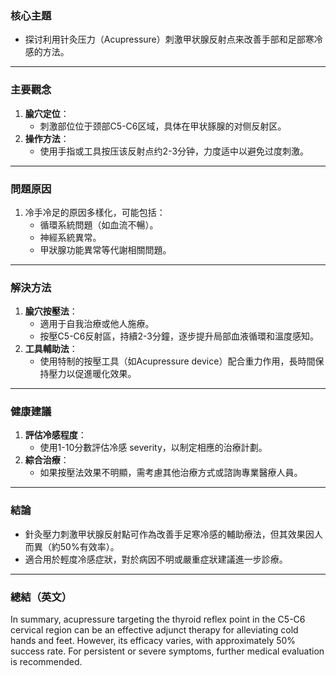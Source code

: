### 核心主題  
- 探讨利用针灸压力（Acupressure）刺激甲状腺反射点来改善手部和足部寒冷感的方法。

---

### 主要觀念  
1. **腧穴定位**：  
   - 刺激部位位于颈部C5-C6区域，具体在甲状䐁腺的对侧反射区。  
2. **操作方法**：  
   - 使用手指或工具按压该反射点约2-3分钟，力度适中以避免过度刺激。  

---

### 問題原因  
1. 冷手冷足的原因多樣化，可能包括：  
   - 循環系統問題（如血流不暢）。  
   - 神經系統異常。  
   - 甲狀腺功能異常等代謝相關問題。  

---

### 解決方法  
1. **腧穴按壓法**：  
   - 適用于自我治療或他人施療。  
   - 按壓C5-C6反射區，持續2-3分鐘，逐步提升局部血液循環和溫度感知。  
2. **工具輔助法**：  
   - 使用特制的按壓工具（如Acupressure device）配合重力作用，長時間保持壓力以促進暖化效果。  

---

### 健康建議  
1. **評估冷感程度**：  
   - 使用1-10分數評估冷感 severity，以制定相應的治療計劃。  
2. **綜合治療**：  
   - 如果按壓法效果不明顯，需考慮其他治療方式或諮詢專業醫療人員。  

---

### 結論  
- 針灸壓力刺激甲状腺反射點可作為改善手足寒冷感的輔助療法，但其效果因人而異（約50%有效率）。  
- 適合用於輕度冷感症狀，對於病因不明或嚴重症狀建議進一步診療。  

---

### 總結（英文）  
In summary, acupressure targeting the thyroid reflex point in the C5-C6 cervical region can be an effective adjunct therapy for alleviating cold hands and feet. However, its efficacy varies, with approximately 50% success rate. For persistent or severe symptoms, further medical evaluation is recommended.